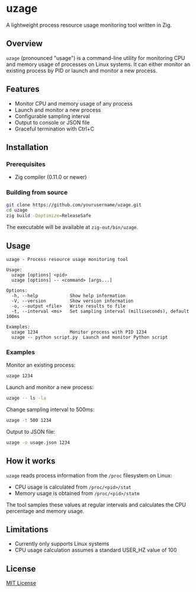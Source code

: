 # uzage

A lightweight process resource usage monitoring tool written in Zig.

## Overview

`uzage` (pronounced "usage") is a command-line utility for monitoring CPU and memory usage of processes on Linux systems. It can either monitor an existing process by PID or launch and monitor a new process.

## Features

- Monitor CPU and memory usage of any process
- Launch and monitor a new process
- Configurable sampling interval
- Output to console or JSON file
- Graceful termination with Ctrl+C

## Installation

### Prerequisites

- Zig compiler (0.11.0 or newer)

### Building from source

```bash
git clone https://github.com/yourusername/uzage.git
cd uzage
zig build -Doptimize=ReleaseSafe
```

The executable will be available at `zig-out/bin/uzage`.

## Usage

```
uzage - Process resource usage monitoring tool

Usage:
  uzage [options] <pid>
  uzage [options] -- <command> [args...]

Options:
  -h, --help            Show help information
  -V, --version         Show version information
  -o, --output <file>   Write results to file
  -t, --interval <ms>   Set sampling interval (milliseconds), default 100ms

Examples:
  uzage 1234            Monitor process with PID 1234
  uzage -- python script.py  Launch and monitor Python script
```

### Examples

Monitor an existing process:

```bash
uzage 1234
```

Launch and monitor a new process:

```bash
uzage -- ls -la
```

Change sampling interval to 500ms:

```bash
uzage -t 500 1234
```

Output to JSON file:

```bash
uzage -o usage.json 1234
```

## How it works

`uzage` reads process information from the `/proc` filesystem on Linux:

- CPU usage is calculated from `/proc/<pid>/stat`
- Memory usage is obtained from `/proc/<pid>/statm`

The tool samples these values at regular intervals and calculates the CPU percentage and memory usage.

## Limitations

- Currently only supports Linux systems
- CPU usage calculation assumes a standard USER_HZ value of 100

## License

[MIT License](LICENSE)